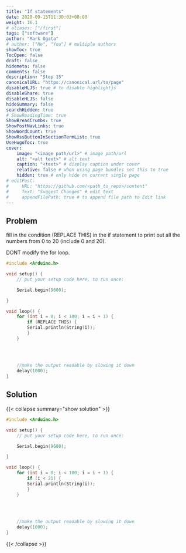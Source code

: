 ```yaml
---
title: "If statements"
date: 2020-09-15T11:30:03+00:00
weight: 16.1
# aliases: ["/first"]
tags: ["software"]
author: "Mark Ogata"
# author: ["Me", "You"] # multiple authors
showToc: true
TocOpen: false
draft: false
hidemeta: false
comments: false
description: "Step 15"
canonicalURL: "https://canonical.url/to/page"
disableHLJS: true # to disable highlightjs
disableShare: true
disableHLJS: false
hideSummary: false
searchHidden: true
# ShowReadingTime: true
ShowBreadCrumbs: true
ShowPostNavLinks: true
ShowWordCount: true
ShowRssButtonInSectionTermList: true
UseHugoToc: true
cover:
    image: "<image path/url>" # image path/url
    alt: "<alt text>" # alt text
    caption: "<text>" # display caption under cover
    relative: false # when using page bundles set this to true
    hidden: true # only hide on current single page
# editPost:
#     URL: "https://github.com/<path_to_repo>/content"
#     Text: "Suggest Changes" # edit text
#     appendFilePath: true # to append file path to Edit link
---
```



## Problem

fill in the condition (REPLACE THIS) in the if statement to print out all the numbers from 0 to 20 (include 0 and 20).

DONT modify the for loop.


```C++
#include <Arduino.h>

void setup() {
    // put your setup code here, to run once:

    Serial.begin(9600);

}   

void loop() {
    for (int i = 0; i < 100; i = i + 1) {
        if (REPLACE THIS) {
        Serial.println(String(i));
        } 
    }
    
    
    

    //make the output readable by slowing it down
    delay(1000);
}

```


## Solution


{{< collapse summary="show solution" >}}

```C++
#include <Arduino.h>

void setup() {
    // put your setup code here, to run once:

    Serial.begin(9600);

}   

void loop() {
    for (int i = 0; i < 100; i = i + 1) {
        if (i < 21) {
        Serial.println(String(i));
        } 
    }
    
    
    

    //make the output readable by slowing it down
    delay(1000);
}

```

{{< /collapse >}}

